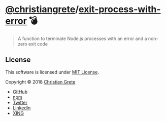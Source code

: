# [@christiangrete][repository-owner-github-url]/[exit-process-with-error][repository-github-url] :bomb:

> A function to terminate Node.js processes with an error and a non-zero exit code

## License

This software is licensed under [MIT License](LICENSE.md).

Copyright © 2018 [Christian Grete][repository-owner-url]
- [GitHub](https://github.com/ChristianGrete)
- [npm](https://www.npmjs.com/~christiangrete)
- [Twitter](https://twitter.com/ChristianGrete)
- [LinkedIn](https://www.linkedin.com/in/ChristianGrete)
- [XING](https://www.xing.com/profile/Christian_Grete2)

[repository-owner-github-url]: https://github.com/ChristianGrete
[repository-owner-url]: https://christiangrete.com
[repository-github-url]: https://github.com/ChristianGrete/exit-process-with-error